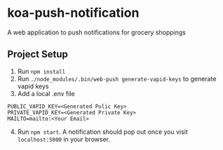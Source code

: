 # koa-push-notification
A web application to push notifications for grocery shoppings

## Project Setup
1. Run `npm install`
2. Run `./node_modules/.bin/web-push generate-vapid-keys` to generate vapid keys
3. Add a local .env file
```
PUBLIC_VAPID_KEY=<Generated Pulic Key>
PRIVATE_VAPID_KEY=<Generated Private Key>
MAILTO=mailto:<Your Email>
```
4. Run `npm start`. A notification should pop out once you visit `localhost:5000` in your browser.
